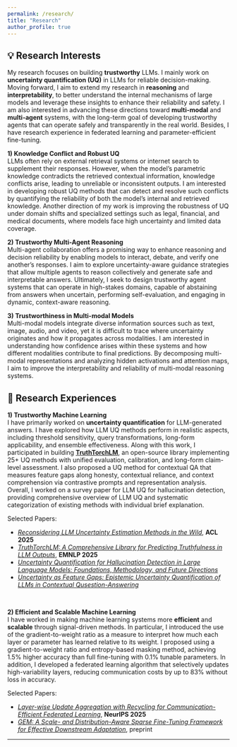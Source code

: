 ```yaml
---
permalink: /research/
title: "Research"
author_profile: true
---
```



## 💡 Research Interests

My research focuses on building **trustworthy** LLMs. I mainly work on **uncertainty quantification (UQ)** in LLMs for reliable decision-making. Moving forward, I aim to extend my research in **reasoning** and **interpretability**, to better understand the internal mechanisms of large models and leverage these insights to enhance their reliability and safety. I am also interested in advancing these directions toward **multi-modal** and **multi-agent** systems, with the long-term goal of developing trustworthy agents that can operate safely and transparently in the real world. Besides, I have research experience in federated learning and parameter-efficient fine-tuning.

**1) Knowledge Conflict and Robust UQ**  
LLMs often rely on external retrieval systems or internet search to supplement their responses. However, when the model’s parametric knowledge contradicts the retrieved contextual information, knowledge conflicts arise, leading to unreliable or inconsistent outputs. I am interested in developing robust UQ methods that can detect and resolve such conflicts by quantifying the reliability of both the model’s internal and retrieved knowledge. Another direction of my work is improving the robustness of UQ under domain shifts and specialized settings such as legal, financial, and medical documents, where models face high uncertainty and limited data coverage.

**2) Trustworthy Multi-Agent Reasoning**  
Multi-agent collaboration offers a promising way to enhance reasoning and decision reliability by enabling models to interact, debate, and verify one another’s responses. I aim to explore uncertainty-aware guidance strategies that allow multiple agents to reason collectively and generate safe and interpretable answers. Ultimately, I seek to design trustworthy agent systems that can operate in high-stakes domains, capable of abstaining from answers when uncertain, performing self-evaluation, and engaging in dynamic, context-aware reasoning.

**3) Trustworthiness in Multi-modal Models**  
Multi-modal models integrate diverse information sources such as text, image, audio, and video, yet it is difficult to trace where uncertainty originates and how it propagates across modalities. I am interested in understanding how confidence arises within these systems and how different modalities contribute to final predictions. By decomposing multi-modal representations and analyzing hidden activations and attention maps, I aim to improve the interpretability and reliability of multi-modal reasoning systems. 


## 🔬 Research Experiences

**1) Trustworthy Machine Learning**  
I have primarily worked on **uncertainty quantification** for LLM-generated answers. I have explored how LLM UQ methods perform in realistic aspects, including threshold sensitivity, query transformations, long-form applicability, and ensemble effectiveness. Along with this work, I participated in building [**TruthTorchLM**](https://github.com/Ybakman/TruthTorchLM), an open-source library implementing 25+ UQ methods with unified evaluation, calibration, and long-form claim-level assessment. I also proposed a UQ method for contextual QA that measures feature gaps along honesty, contextual reliance, and context comprehension via contrastive prompts and representation analysis. Overall, I worked on a survey paper for LLM UQ for hallucination detection, providing comprehensive overview of LLM UQ and systematic categorization of existing methods with individual brief explanation. 

Selected Papers:
- [*Reconsidering LLM Uncertainty Estimation Methods in the Wild*](https://arxiv.org/abs/2506.01114), **ACL 2025** 
- [*TruthTorchLM: A Comprehensive Library for Predicting Truthfulness in LLM Outputs*](https://arxiv.org/abs/2507.08203), **EMNLP 2025** 
- [*Uncertainty Quantification for Hallucination Detection in Large Language Models: Foundations, Methodology, and Future Directions*](https://arxiv.org/abs/2510.12040) 
- [*Uncertainty as Feature Gaps: Epistemic Uncertainty Quantification of LLMs in Contextual Qusestion-Answering*](https://arxiv.org/abs/2510.02671) 

<br>

**2) Efficient and Scalable Machine Learning**  
I have worked in making machine learning systems more **efficient** and **scalable** through signal-driven methods. In particular, I introduced the use of the gradient-to-weight ratio as a measure to interpret how much each layer or parameter has learned relative to its weight. I proposed using a gradient-to-weight ratio and entropy-based masking method, achieving 1.5% higher accuracy than full fine-tuning with 0.1% tunable parameters. In addition, I developed a federated learning algorithm that selectively updates high-variability layers, reducing communication costs by up to 83% without loss in accuracy. 

Selected Papers:  
- [*Layer-wise Update Aggregation with Recycling for Communication-Efficient Federated Learning*](https://www.arxiv.org/abs/2503.11146), **NeurIPS 2025**
- [*GEM: A Scale- and Distribution-Aware Sparse Fine-Tuning Framework for Effective Downstream Adaptation*](https://arxiv.org/abs/2508.16191), preprint

---

<!--
---
## 🌱 Ongoing Research (Coming soon!)

**Scale-Aware and Distribution-Sensitive Fine-Tuning**  
A parameter scale-aware and layer distribution-sensitive parameter-efficient fine-tuning framework

**In-Context Uncertainty Estimation**  
Uncertainty Quantification on knowledge conflict scenarios

**Foundational Modeling for AC-OPF with Federated Learning**  
Building a foundational GNN-based model for solving AC Optimal Power Flow (AC-OPF) problems using federated learning
-->

